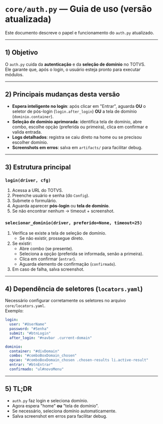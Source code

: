 # `core/auth.py` — Guia de uso (versão atualizada)

Este documento descreve o papel e funcionamento do `auth.py` atualizado.

---

## 1) Objetivo

O `auth.py` cuida da **autenticação** e da **seleção de domínio** no TOTVS.  
Ele garante que, após o login, o usuário esteja pronto para executar módulos.

---

## 2) Principais mudanças desta versão

- **Espera inteligente no login**: após clicar em "Entrar", aguarda **OU** o seletor de pós-login (`login.after_login`) **OU** a tela de domínio (`dominio.container`).  
- **Seleção de domínio aprimorada**: identifica tela de domínio, abre combo, escolhe opção (preferida ou primeira), clica em confirmar e valida entrada.  
- **Logs detalhados**: registra se caiu direto na home ou se precisou escolher domínio.  
- **Screenshots em erros**: salva em `artifacts/` para facilitar debug.  

---

## 3) Estrutura principal

### `login(driver, cfg)`
1. Acessa a URL do TOTVS.  
2. Preenche usuário e senha (do `Config`).  
3. Submete o formulário.  
4. Aguarda aparecer **pós-login** ou **tela de domínio**.  
5. Se não encontrar nenhum → timeout + screenshot.

### `selecionar_dominio(driver, preferido=None, timeout=25)`
1. Verifica se existe a tela de seleção de domínio.  
   - Se não existir, prossegue direto.  
2. Se existir:  
   - Abre combo (se presente).  
   - Seleciona a opção (preferida se informada, senão a primeira).  
   - Clica em confirmar (`entrar`).  
   - Aguarda elemento de confirmação (`confirmado`).  
3. Em caso de falha, salva screenshot.  

---

## 4) Dependência de seletores (`locators.yaml`)

Necessário configurar corretamente os seletores no arquivo `core/locators.yaml`.  
Exemplo:

```yaml
login:
  user: "#UserName"
  password: "#Senha"
  submit: "#btnLogin"
  after_login: "#navbar .current-domain"

dominio:
  container: "#divDomain"
  combo: "#comboBoxDomain_chosen"
  opcao: "#comboBoxDomain_chosen .chosen-results li.active-result"
  entrar: "#btnEntrar"
  confirmado: "ul#novoMenu"
```

---

## 5) TL;DR

- `auth.py` faz login e seleciona domínio.  
- Agora espera "home" **ou** "tela de domínio".  
- Se necessário, seleciona domínio automaticamente.  
- Salva screenshot em erros para facilitar debug.  
